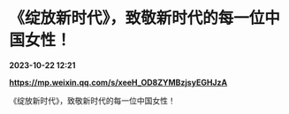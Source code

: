 # 《绽放新时代》，致敬新时代的每一位中国女性！

**2023-10-22 12:21**

**https://mp.weixin.qq.com/s/xeeH_OD8ZYMBzjsyEGHJzA**

《绽放新时代》，致敬新时代的每一位中国女性！